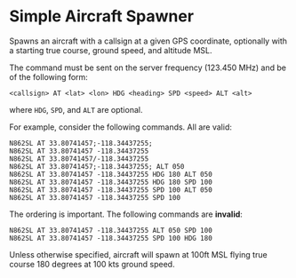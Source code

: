# Simple Aircraft Spawner

Spawns an aircraft with a callsign at a given GPS coordinate, optionally with a starting true course, ground speed, and altitude MSL.  

The command must be sent on the server frequency (123.450 MHz) and be of the following form:
```
<callsign> AT <lat> <lon> HDG <heading> SPD <speed> ALT <alt>
```
where `HDG`, `SPD`, and `ALT` are optional.  

For example, consider the following commands. All are valid:
```
N862SL AT 33.80741457;-118.34437255;
N862SL AT 33.80741457 -118.34437255
N862SL AT 33.80741457/-118.34437255
N862SL AT 33.80741457;-118.34437255; ALT 050
N862SL AT 33.80741457 -118.34437255 HDG 180 ALT 050
N862SL AT 33.80741457 -118.34437255 HDG 180 SPD 100
N862SL AT 33.80741457 -118.34437255 SPD 100 ALT 050
N862SL AT 33.80741457 -118.34437255 SPD 100
```

The ordering is important. The following commands are **invalid**:
```
N862SL AT 33.80741457 -118.34437255 ALT 050 SPD 100
N862SL AT 33.80741457 -118.34437255 SPD 100 HDG 180
```

Unless otherwise specified, aircraft will spawn at 100ft MSL flying true course 180 degrees at 100 kts ground speed.
